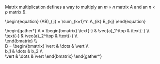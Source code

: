 Matrix multiplication defines a way to multiply an $m\times n$ matrix $A$ and an $n \times p$ matrix $B$.

\begin{equation}
(AB)\_{ij} = \sum_{k=1}^n A_{ik} B_{kj}
\end{equation}

\begin{gather\*}
A = \begin{bmatrix}
    \text{-} & \vec{a}_1^\top & \text{-} \\\\\
    \text{-} & \vec{a}_2^\top & \text{-} \\\\\
\end{bmatrix} \\\\\
B = \begin{bmatrix}
    \vert & \dots & \vert \\\\\
    b_1   & \dots & b_2   \\\\\
    \vert & \dots & \vert
\end{bmatrix}
\end{gather\*}